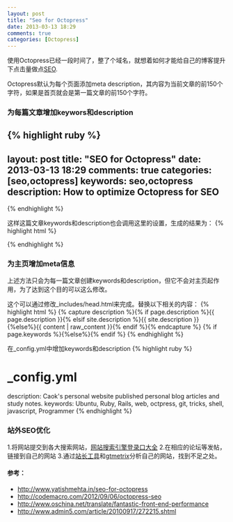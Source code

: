 ```yaml
---
layout: post
title: "Seo for Octopress"
date: 2013-03-13 18:29
comments: true
categories: [Octopress]
---
```


使用Octopress已经一段时间了，整了个域名，就想着如何才能给自己的博客提升下点击量做点[SEO](http://baike.baidu.com/view/1047.htm).

Octopress默认为每个页面添加meta description，其内容为当前文章的前150个字符，如果是首页就会是第一篇文章的前150个字符。

### 为每篇文章增加keywors和description
{% highlight ruby %}
---
layout: post
title: "SEO for Octopress"
date: 2013-03-13 18:29
comments: true
categories: [seo,octopress]
keywords: seo,octopress
description: How to optimize Octopress for SEO
---
{% endhighlight %}

这样这篇文章keywords和description也会调用这里的设置，生成的结果为：
{% highlight html %}
<title>SEO for Octopress</title>
<meta name="author" content="Caok">
<meta name="description" content="How to optimize Octopress for SEO">
<meta name="keywords" content="seo,octopress">
{% endhighlight %}

### 为主页增加meta信息
上述方法只会为每一篇文章创建keywords和description，但它不会对主页起作用，为了达到这个目的可以这么修改。

这个可以通过修改_includes/head.html来完成。替换以下相关的内容：
{% highlight html %}
<meta name="author" content="{{ site.author }}">
{% capture description %}{% if page.description %}{{ page.description }}{% elsif site.description %}{{ site.description }}{%else%}{{ content | raw_content }}{% endif %}{% endcapture %}
<meta name="description" content="{{ description | strip_html | condense_spaces | truncate:150 }}">
{% if page.keywords %}<meta name="keywords" content="{{ page.keywords }}">{%else%}<meta name="keywords" content="{{ site.keywords }}">{% endif %}
{% endhighlight %}

在_config.yml中增加keywords和description
{% highlight ruby %}
# _config.yml
description: Caok's personal website published personal blog articles and study notes.
keywords: Ubuntu, Ruby, Rails, web, octpress, git, tricks, shell, javascript, Programmer
{% endhighlight %}

### 站外SEO优化
1.将网站提交到各大搜索网站，[网站搜索引擎登录口大全](http://tool.lusongsong.com/addurl.html)
2.在相应的论坛等发帖，链接到自己的网站
3.通过[站长工具](http://tool.chinaz.com)和[gtmetrix](http://gtmetrix.com)分析自己的网站，找到不足之处。

#### 参考：
* http://www.yatishmehta.in/seo-for-octopress
* http://codemacro.com/2012/09/06/octopress-seo
* http://www.oschina.net/translate/fantastic-front-end-performance
* http://www.admin5.com/article/20100917/272215.shtml
